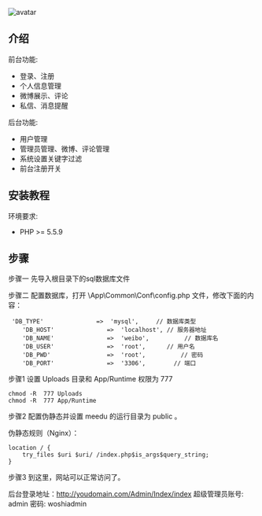 ![avatar](http://p06ero5ye.bkt.clouddn.com/LH8VYD%25_%5BGW6G42SG%5D3A@XK.png)


## 介绍

前台功能:

- 登录、注册
- 个人信息管理
- 微博展示、评论
- 私信、消息提醒


后台功能:

- 用户管理
- 管理员管理、微博、评论管理
- 系统设置关键字过滤
- 前台注册开关



## 安装教程

环境要求:

- PHP >= 5.5.9

## 步骤

步骤一
先导入根目录下的sql数据库文件

步骤二
配置数据库，打开 \App\Common\Conf\config.php 文件，修改下面的内容：

```
 'DB_TYPE'               =>  'mysql',     // 数据库类型
    'DB_HOST'               =>  'localhost', // 服务器地址
    'DB_NAME'               =>  'weibo',          // 数据库名
    'DB_USER'               =>  'root',      // 用户名
    'DB_PWD'                =>  'root',          // 密码
    'DB_PORT'               =>  '3306',        // 端口
```




步骤1
设置 Uploads 目录和 App/Runtime  权限为 777

```
chmod -R  777 Uploads
chmod -R  777 App/Runtime 
````

步骤2
配置伪静态并设置 meedu 的运行目录为 public 。

伪静态规则（Nginx）：

```
location / {
	try_files $uri $uri/ /index.php$is_args$query_string;
}
```


步骤3
到这里，网站可以正常访问了。

后台登录地址：http://youdomain.com/Admin/Index/index
超级管理员账号: admin  密码: woshiadmin
